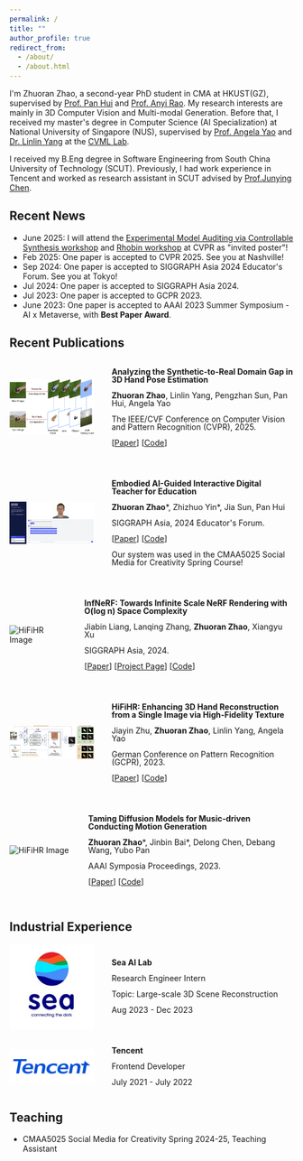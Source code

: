 ```yaml
---
permalink: /
title: ""
author_profile: true
redirect_from: 
  - /about/
  - /about.html
---
```


I'm Zhuoran Zhao, a second-year PhD student in CMA at HKUST(GZ), supervised by [Prof. Pan Hui](https://panhui.people.ust.hk/) and [Prof. Anyi Rao](https://anyirao.com/). My research interests are mainly in 3D Computer Vision and Multi-modal Generation. Before that, I received my master's degree in Computer Science (AI Specialization) at National University of Singapore (NUS), supervised by [Prof. Angela Yao](https://www.comp.nus.edu.sg/~ayao/) and [Dr. Linlin Yang](https://mu4yang.com/) at the [CVML Lab](https://cvml.comp.nus.edu.sg/).

I received my B.Eng degree in Software Engineering from South China University of Technology (SCUT). Previously, I had work experience in Tencent and worked as research assistant in SCUT advised by [Prof.Junying Chen](https://scholar.google.com/citations?user=vbIfLPsAAAAJ&hl=zh-CN).

## Recent News
- June 2025: I will attend the [Experimental Model Auditing via Controllable Synthesis workshop](https://sites.google.com/view/emacs2025) and [Rhobin workshop](https://rhobin-challenge.github.io/index.html) at CVPR as "invited poster"!
- Feb 2025: One paper is accepted to CVPR 2025. See you at Nashville!
- Sep 2024: One paper is accepted to SIGGRAPH Asia 2024 Educator's Forum. See you at Tokyo!
- Jul 2024: One paper is accepted to SIGGRAPH Asia 2024.
- Jul 2023: One paper is accepted to GCPR 2023.
- June 2023: One paper is accepted to AAAI 2023 Summer Symposium - AI x Metaverse, with **Best Paper Award**.

## Recent Publications
<div style="display: flex; align-items: center; margin-bottom: 30px;">
  <!-- <video controls autoplay width="30%" style="margin-right: 30px;">
    <source src="../images/infnerf.mp4" type="video/mp4">
  </video> -->
  <img src="../images/cvpr.png" alt="" width="30%" style="margin-right: 30px;"/>
    <div style="line-height: 1;">
        <p><strong>Analyzing the Synthetic-to-Real Domain Gap in 3D Hand Pose Estimation</strong></p>
        <p><strong>Zhuoran Zhao</strong>, Linlin Yang, Pengzhan Sun, Pan Hui, Angela Yao</p>
        <p>The IEEE/CVF Conference on Computer Vision and Pattern Recognition (CVPR), 2025.</p>
        <p>[<a href="https://arxiv.org/pdf/2503.19307">Paper</a>] [<a href="https://github.com/delaprada/HandSynthesis">Code</a>]</p>
    </div>
</div>
<div style="display: flex; align-items: center; margin-bottom: 30px;">
  <!-- <video controls autoplay width="30%" style="margin-right: 30px;">
    <source src="../images/infnerf.mp4" type="video/mp4">
  </video> -->
  <img src="../images/platform2.png" alt="" width="30%" style="margin-right: 30px;"/>
    <div style="line-height: 1;">
        <p><strong>Embodied AI-Guided Interactive Digital Teacher for Education</strong></p>
        <p><strong>Zhuoran Zhao</strong>*, Zhizhuo Yin*, Jia Sun, Pan Hui</p>
        <p>SIGGRAPH Asia, 2024 Educator's Forum.</p>
        <p>[<a href="https://dl.acm.org/doi/10.1145/3680533.3697070">Paper</a>] [<a href="https://github.com/delaprada/Embodied-AI-Guided-Interactive-Digital-Teacher.git">Code</a>]</p>
        <p>Our system was used in the CMAA5025 Social Media for Creativity Spring Course!</p>
    </div>
</div>

<div style="display: flex; align-items: center; margin-bottom: 30px;">
  <!-- <video controls autoplay width="30%" style="margin-right: 30px;">
    <source src="../images/infnerf.mp4" type="video/mp4">
  </video> -->
  <img src="../images/infnerf.gif" alt="HiFiHR Image" width="30%" style="margin-right: 30px;"/>
    <div style="line-height: 1;">
        <p><strong>InfNeRF: Towards Infinite Scale NeRF Rendering with O(log n) Space Complexity</strong></p>
        <p>Jiabin Liang, Lanqing Zhang, <strong>Zhuoran Zhao</strong>, Xiangyu Xu</p>
        <p>SIGGRAPH Asia, 2024.</p>
        <p>[<a href="https://dl.acm.org/doi/pdf/10.1145/3680528.3687646">Paper</a>] [<a href="https://jiabinliang.github.io/InfNeRF.io/">Project Page</a>] [<a href="https://github.com/sail-sg/InfNeRF.git">Code</a>]</p>
    </div>
</div>

<div style="display: flex; align-items: center; margin-bottom: 30px;">
    <img src="../images/gcpr.png" alt="HiFiHR Image" width="30%" style="margin-right: 30px;"/>
    <div style="line-height: 1;">
        <p><strong>HiFiHR: Enhancing 3D Hand Reconstruction from a Single Image via High-Fidelity Texture</strong></p>
        <p>Jiayin Zhu, <strong>Zhuoran Zhao</strong>, Linlin Yang, Angela Yao</p>
        <p>German Conference on Pattern Recognition (GCPR), 2023.</p>
        <p>[<a href="https://arxiv.org/abs/2308.13628">Paper</a>] [<a href="https://github.com/viridityzhu/HiFiHR">Code</a>]</p>
    </div>
</div>

<div style="display: flex; align-items: center;">
    <img src="../images/conductor.gif" alt="HiFiHR Image" width="30%" style="margin-right: 30px;"/>
    <div style="line-height: 1;">
        <p style="margin: 10;"><strong>Taming Diffusion Models for Music-driven Conducting Motion Generation</strong></p>
        <p style="margin: 10;"><strong>Zhuoran Zhao</strong>*, Jinbin Bai*, Delong Chen, Debang Wang, Yubo Pan</p>
        <p style="margin: 10;">AAAI Symposia Proceedings, 2023.</p>
        <p style="margin: 10;">[<a href="https://arxiv.org/abs/2306.10065">Paper</a>] [<a href="https://github.com/viiika/Diffusion-Conductor">Code</a>]</p>
    </div>
</div>

<br>

## Industrial Experience

<div style="display: flex; align-items: center;">
    <img src="../images/sea.jpeg" alt="HiFiHR Image" width="30%" style="margin-right: 30px;"/>
    <div style="line-height: 1;">
        <p style="margin: 10;"><strong>Sea AI Lab</strong></p>
        <p style="margin: 10;">Research Engineer Intern</p>
        <p style="margin: 10;">Topic: Large-scale 3D Scene Reconstruction</p>
        <p style="margin: 10;">Aug 2023 - Dec 2023</p>
    </div>
</div>

<br>

<div style="display: flex; align-items: center;">
    <img src="../images/tencent.png" alt="HiFiHR Image" width="30%" style="margin-right: 30px;"/>
    <div style="line-height: 1;">
        <p style="margin: 10;"><strong>Tencent</strong></p>
        <p style="margin: 10;">Frontend Developer</p>
        <p style="margin: 10;">July 2021 - July 2022</p>
    </div>
</div>



<!-- ## Preprint

<div style="display: flex; align-items: center;">
    <img src="../images/conductor.gif" alt="HiFiHR Image" width="30%" style="margin-right: 30px;"/>
    <div style="line-height: 1;">
        <p style="margin: 10;"><strong>Muddit: Liberating Generation Beyond Text-to-Image with a Unified Discrete Diffusion Model</strong></p>
        <p style="margin: 10;">Qingyu Shi, Jinbin Bai, <strong>Zhuoran Zhao</strong>, Wenhao Chai, Kaidong Yu, Jianzong Wu, Shuangyong Song, Yunhai Tong, Xiangtai Li, Xuelong Li, Shuicheng Yan</p>
        <p style="margin: 10;">[<a href="https://arxiv.org/abs/2306.10065">Paper</a>]
    </div>
</div> -->

<!-- - HiFiHR: Enhancing 3D Hand Reconstruction from a Single Image via High-Fidelity Texture 
  Jiayin Zhu, **Zhuoran Zhao**, Linlin Yang, Angela Yao  
  German Conference on Pattern Recognition (GCPR), 2023.  
  [Paper](https://arxiv.org/abs/2308.13628) / [Code](https://github.com/viridityzhu/HiFiHR) -->

<!-- - Taming Diffusion Models for Music-driven Conducting Motion Generation  
  **Zhuoran Zhao**, Jinbin Bai, Delong Chen, Debang Wang, Yubo Pan  
  AAAI symposia proceedings, 2023.  
  [Paper](https://arxiv.org/abs/2306.10065) / [Code](https://github.com/viiika/Diffusion-Conductor) -->

## Teaching
- CMAA5025 Social Media for Creativity Spring 2024-25, Teaching Assistant
